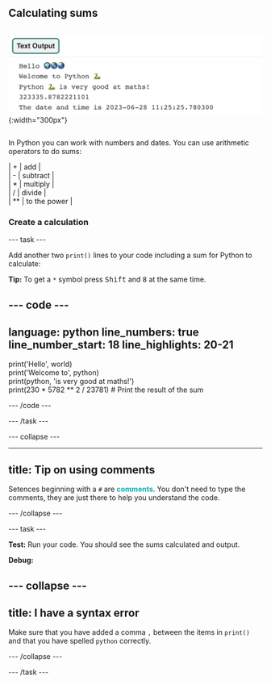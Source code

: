 ## Calculating sums

<div style="display: flex; flex-wrap: wrap">
<div>

![The text output area with five printed lines showing new sum and current date outputs.](images/sums_dates.png){:width="300px"} 

</div>
</div>

In Python you can work with numbers and dates. You can use arithmetic operators to do sums:

| + | add |   
| - | subtract |   
| * | multiply |   
| / | divide |   
| ** | to the power |   

### Create a calculation

--- task ---

Add another two `print()` lines to your code including a sum for Python to calculate:

**Tip:** To get a `*` symbol press <kbd>Shift</kbd> and <kbd>8</kbd> at the same time.

--- code ---
---
language: python
line_numbers: true
line_number_start: 18
line_highlights: 20-21
---

print('Hello', world)   
print('Welcome to', python)   
print(python, 'is very good at maths!')   
print(230 * 5782 ** 2 / 23781)  # Print the result of the sum

--- /code ---

--- /task ---

--- collapse ---

---
title: Tip on using comments
---

Setences beginning with a `#` are <span style="color: #0faeb0">**comments**</span>. You don't need to type the comments, they are just there to help you understand the code.

--- /collapse ---

--- task ---

**Test:** Run your code. You should see the sums calculated and output.

**Debug:**

--- collapse ---
---
title: I have a syntax error
---

Make sure that you have added a comma `,` between the items in `print()` and that you have spelled `python` correctly.

--- /collapse ---

--- /task ---



